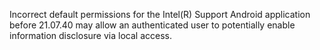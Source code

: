 Incorrect default permissions for the Intel(R) Support Android application before 21.07.40 may allow an authenticated user to potentially enable information disclosure via local access.